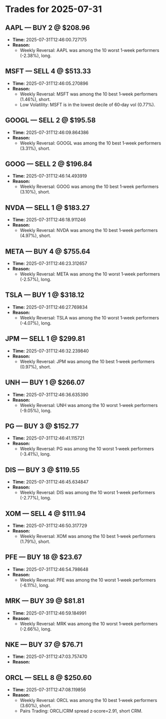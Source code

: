 # Trades for 2025-07-31

## AAPL — BUY 2 @ $208.96
- **Time:** 2025-07-31T12:46:00.727175
- **Reason:**
  - Weekly Reversal: AAPL was among the 10 worst 1‑week performers (-2.38%), long.

## MSFT — SELL 4 @ $513.33
- **Time:** 2025-07-31T12:46:05.270896
- **Reason:**
  - Weekly Reversal: MSFT was among the 10 best 1‑week performers (1.46%), short.
  - Low Volatility: MSFT is in the lowest decile of 60‑day vol (0.77%).

## GOOGL — SELL 2 @ $195.58
- **Time:** 2025-07-31T12:46:09.864386
- **Reason:**
  - Weekly Reversal: GOOGL was among the 10 best 1‑week performers (3.31%), short.

## GOOG — SELL 2 @ $196.84
- **Time:** 2025-07-31T12:46:14.493919
- **Reason:**
  - Weekly Reversal: GOOG was among the 10 best 1‑week performers (3.10%), short.

## NVDA — SELL 1 @ $183.27
- **Time:** 2025-07-31T12:46:18.911246
- **Reason:**
  - Weekly Reversal: NVDA was among the 10 best 1‑week performers (4.97%), short.

## META — BUY 4 @ $755.64
- **Time:** 2025-07-31T12:46:23.312657
- **Reason:**
  - Weekly Reversal: META was among the 10 worst 1‑week performers (-2.57%), long.

## TSLA — BUY 1 @ $318.12
- **Time:** 2025-07-31T12:46:27.769834
- **Reason:**
  - Weekly Reversal: TSLA was among the 10 worst 1‑week performers (-4.07%), long.

## JPM — SELL 1 @ $299.81
- **Time:** 2025-07-31T12:46:32.239840
- **Reason:**
  - Weekly Reversal: JPM was among the 10 best 1‑week performers (0.97%), short.

## UNH — BUY 1 @ $266.07
- **Time:** 2025-07-31T12:46:36.635390
- **Reason:**
  - Weekly Reversal: UNH was among the 10 worst 1‑week performers (-9.05%), long.

## PG — BUY 3 @ $152.77
- **Time:** 2025-07-31T12:46:41.115721
- **Reason:**
  - Weekly Reversal: PG was among the 10 worst 1‑week performers (-3.41%), long.

## DIS — BUY 3 @ $119.55
- **Time:** 2025-07-31T12:46:45.634847
- **Reason:**
  - Weekly Reversal: DIS was among the 10 worst 1‑week performers (-2.77%), long.

## XOM — SELL 4 @ $111.94
- **Time:** 2025-07-31T12:46:50.317729
- **Reason:**
  - Weekly Reversal: XOM was among the 10 best 1‑week performers (1.79%), short.

## PFE — BUY 18 @ $23.67
- **Time:** 2025-07-31T12:46:54.798648
- **Reason:**
  - Weekly Reversal: PFE was among the 10 worst 1‑week performers (-6.11%), long.

## MRK — BUY 39 @ $81.81
- **Time:** 2025-07-31T12:46:59.184991
- **Reason:**
  - Weekly Reversal: MRK was among the 10 worst 1‑week performers (-2.66%), long.

## NKE — BUY 37 @ $76.71
- **Time:** 2025-07-31T12:47:03.757470
- **Reason:**

## ORCL — SELL 8 @ $250.60
- **Time:** 2025-07-31T12:47:08.119856
- **Reason:**
  - Weekly Reversal: ORCL was among the 10 best 1‑week performers (3.60%), short.
  - Pairs Trading: ORCL/CRM spread z‑score=2.91, short CRM.

